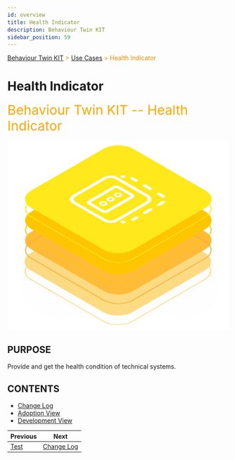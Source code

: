 ```yaml
---
id: overview
title: Health Indicator
description: Behaviour Twin KIT
sidebar_position: 59
---
```


<!-- DEACTIVATED FOR DOCUSAURUS FROM HERE -->

<span style="font-size:14px;color:rgb(222,140,0);">[Behaviour Twin KIT](../../overview) > [Use Cases](../overview) > Health Indicator</span>

# Health Indicator

<!-- DEACTIVATED FOR DOCUSAURUS TO HERE -->

<!-- VARIANT FOR DOCUSAURUS FROM HERE

<div style={{fontSize:30, color:'rgb(255,166,1)', marginBottom:13}}>Behaviour Twin KIT -- Health Indicator</div>

![Behaviour Twin KIT -- Health Indicator banner](/img/kit-icons/behaviour-twin-hi-kit-icon.svg)

VARIANT FOR DOCUSAURUS TO HERE -->

<!-- DEACTIVATED FOR DOCUSAURUS FROM HERE -->

<div style="font-size:30px;color:rgb(255,166,1);margin-bottom:15px;">Behaviour Twin KIT -- Health Indicator</div>

![Behaviour Twin KIT -- Health Indicator banner](../../../../../static/img/kit-icons/behaviour-twin-hi-kit-icon.svg)

<!-- DEACTIVATED FOR DOCUSAURUS TO HERE -->

<!-- END OF HEADER -->

## PURPOSE

Provide and get the health condition of technical systems.

## CONTENTS

- [Change Log](./changelog)
- [Adoption View](adoption-view/overview)
- [Development View](development-view/overview)

<!-- START OF FOOTER -->

<!-- DEACTIVATED FOR DOCUSAURUS FROM HERE -->

| Previous | Next |
| -------- | ---- |
| [Test](../rul/development-view/test) | [Change Log](./changelog) |

<!-- DEACTIVATED FOR DOCUSAURUS TO HERE -->
